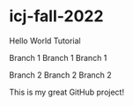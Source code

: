# icj-fall-2022
Hello World Tutorial

Branch 1
Branch 1
Branch 1

Branch 2
Branch 2
Branch 2


This is my great GitHub project!
